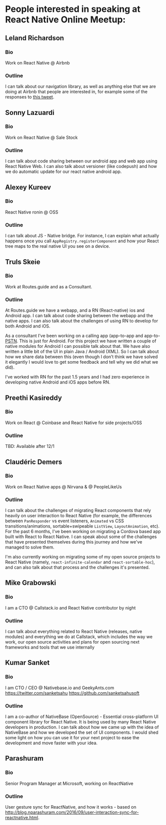 # People interested in speaking at React Native Online Meetup:

## Leland Richardson

### Bio
Work on React Native @ Airbnb

### Outline
I can talk about our navigation library, as well as anything else that we are doing at Airbnb that
people are interested in, for example some of the responses to [this tweet](https://twitter.com/intelligibabble/status/788249703737458689).

## Sonny Lazuardi

### Bio
Work on React Native @ Sale Stock

### Outline
I can talk about code sharing between our android app and web app using React Native Web. I can also talk about versioner (like codepush) and how we do automatic update for our react native android app.

## Alexey Kureev

### Bio
React Native ronin @ OSS

### Outline
I can talk about JS - Native bridge. For instance, I can explain what actually happens once you call `AppRegistry.registerComponent` and how your React tree maps to the real native UI you see on a device.

## Truls Skeie

### Bio
Work at Routes.guide and as a Consultant.

### Outline
At Routes.guide we have a webapp, and a RN (React-native) ios and Android app. I can talk about code sharing between the webapp and the native apps.
I can also talk about the challenges of using RN to develop for both Android and iOS.

As a consultant I’ve been working on a calling app (app-to-app and app-to-[PSTN](https://en.wikipedia.org/wiki/Public_switched_telephone_network]).
This is just for Android. For this project we have written a couple of native modules for Android I can possible talk about that. We have also written a little bit of the UI in plain Java / Android (XML). So I can talk about how we share data between this (even though I don’t think we have solved it elegantly I would love to get some feedback and tell why we did what we did).

I've worked with RN for the past 1.5 years and I had zero experience in developing native Android and iOS apps before RN.

## Preethi Kasireddy

### Bio
Work on React @ Coinbase and React Native for side projects/OSS

### Outline
TBD: Available after 12/1

## Claudéric Demers

### Bio
Work on React Native apps @ Nirvana & @ PeopleLikeUs

### Outline
I can talk about the challenges of migrating React components that rely heavily on user interaction to React Native (for example, the differences between `PanResponder` vs event listeners, `Animated` vs CSS transitions/animations, sortable+swipeable `ListView`, `LayoutAnimation`, etc). For the past 6 months, I've been working on migrating a Cordova based app built with React to React Native. I can speak about some of the challenges that have presented themselves during this journey and how we've managed to solve them.

I'm also currently working on migrating some of my open source projects to React Native (namely, `react-infinite-calendar` and `react-sortable-hoc`), and can also talk about that process and the challenges it's presented.

## Mike Grabowski

### Bio
I am a CTO @ Callstack.io and React Native contributor by night

### Outline
I can talk about everything related to React Native (releases, native modules) and everything we do at Callstack, which includes the way we work, our open source activities and plans for open sourcing next frameworks and tools that we use internally


## Kumar Sanket

### Bio
I am CTO / CEO @ Nativebase.io and GeekyAnts.com
https://twitter.com/sanketsahu
https://github.com/sanketsahusoft

### Outline
I am a co-author of NativeBase (OpenSource) - Essential cross-platform UI component library for React Native. It is being used by many React Native developers in production. I can talk about how we came up with the idea of NativeBase and how we developed the set of UI components. I would shed some light on how you can use it for your next project to ease the development and move faster with your idea.



## Parashuram

### Bio
Senior Program Manager at Microsoft, working on ReactNative

### Outline
User gesture sync for ReactNative, and how it works - based on http://blog.nparashuram.com/2016/09/user-interaction-sync-for-reactnative.html.
